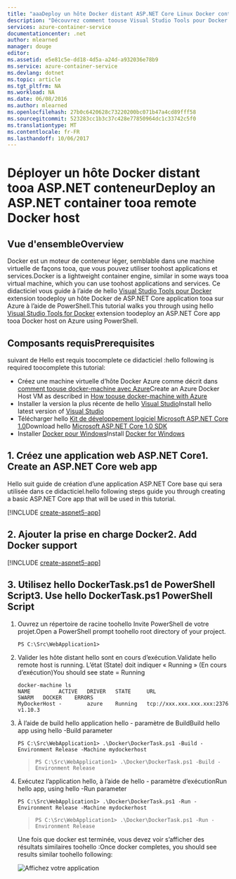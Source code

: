 ```yaml
---
title: "aaaDeploy un hôte Docker distant ASP.NET Core Linux Docker conteneur tooa | Documents Microsoft"
description: "Découvrez comment toouse Visual Studio Tools pour Docker toodeploy une ASP.NET Core web conteneur Docker de tooa application en cours d’exécution sur une machine virtuelle de Azure Docker hôte Linux"
services: azure-container-service
documentationcenter: .net
author: mlearned
manager: douge
editor: 
ms.assetid: e5e81c5e-dd18-4d5a-a24d-a932036e78b9
ms.service: azure-container-service
ms.devlang: dotnet
ms.topic: article
ms.tgt_pltfrm: NA
ms.workload: NA
ms.date: 06/08/2016
ms.author: mlearned
ms.openlocfilehash: 27b0c6420628c73220200bc071b47a4cd89fff58
ms.sourcegitcommit: 523283cc1b3c37c428e77850964dc1c33742c5f0
ms.translationtype: MT
ms.contentlocale: fr-FR
ms.lasthandoff: 10/06/2017
---
```

# <a name="deploy-an-aspnet-container-tooa-remote-docker-host"></a><span data-ttu-id="9e831-103">Déployer un hôte Docker distant tooa ASP.NET conteneur</span><span class="sxs-lookup"><span data-stu-id="9e831-103">Deploy an ASP.NET container tooa remote Docker host</span></span>
## <a name="overview"></a><span data-ttu-id="9e831-104">Vue d'ensemble</span><span class="sxs-lookup"><span data-stu-id="9e831-104">Overview</span></span>
<span data-ttu-id="9e831-105">Docker est un moteur de conteneur léger, semblable dans une machine virtuelle de façons tooa, que vous pouvez utiliser toohost applications et services.</span><span class="sxs-lookup"><span data-stu-id="9e831-105">Docker is a lightweight container engine, similar in some ways tooa virtual machine, which you can use toohost applications and services.</span></span>
<span data-ttu-id="9e831-106">Ce didacticiel vous guide à l’aide de hello [Visual Studio Tools pour Docker](https://docs.microsoft.com/en-us/dotnet/articles/core/docker/visual-studio-tools-for-docker) extension toodeploy un hôte Docker de ASP.NET Core application tooa sur Azure à l’aide de PowerShell.</span><span class="sxs-lookup"><span data-stu-id="9e831-106">This tutorial walks you through using hello [Visual Studio Tools for Docker](https://docs.microsoft.com/en-us/dotnet/articles/core/docker/visual-studio-tools-for-docker) extension toodeploy an ASP.NET Core app tooa Docker host on Azure using PowerShell.</span></span>

## <a name="prerequisites"></a><span data-ttu-id="9e831-107">Composants requis</span><span class="sxs-lookup"><span data-stu-id="9e831-107">Prerequisites</span></span>
<span data-ttu-id="9e831-108">suivant de Hello est requis toocomplete ce didacticiel :</span><span class="sxs-lookup"><span data-stu-id="9e831-108">hello following is required toocomplete this tutorial:</span></span>

* <span data-ttu-id="9e831-109">Créez une machine virtuelle d’hôte Docker Azure comme décrit dans [comment toouse docker-machine avec Azure](virtual-machines/linux/docker-machine.md?toc=%2fazure%2fvirtual-machines%2flinux%2ftoc.json)</span><span class="sxs-lookup"><span data-stu-id="9e831-109">Create an Azure Docker Host VM as described in [How toouse docker-machine with Azure](virtual-machines/linux/docker-machine.md?toc=%2fazure%2fvirtual-machines%2flinux%2ftoc.json)</span></span>
* <span data-ttu-id="9e831-110">Installer la version la plus récente de hello [Visual Studio](https://www.visualstudio.com/downloads/)</span><span class="sxs-lookup"><span data-stu-id="9e831-110">Install hello latest version of [Visual Studio](https://www.visualstudio.com/downloads/)</span></span>
* <span data-ttu-id="9e831-111">Télécharger hello [Kit de développement logiciel Microsoft ASP.NET Core 1.0](https://go.microsoft.com/fwlink/?LinkID=809122)</span><span class="sxs-lookup"><span data-stu-id="9e831-111">Download hello [Microsoft ASP.NET Core 1.0 SDK](https://go.microsoft.com/fwlink/?LinkID=809122)</span></span>
* <span data-ttu-id="9e831-112">Installer [Docker pour Windows](https://docs.docker.com/docker-for-windows/install/)</span><span class="sxs-lookup"><span data-stu-id="9e831-112">Install [Docker for Windows](https://docs.docker.com/docker-for-windows/install/)</span></span>

## <a name="1-create-an-aspnet-core-web-app"></a><span data-ttu-id="9e831-113">1. Créez une application web ASP.NET Core</span><span class="sxs-lookup"><span data-stu-id="9e831-113">1. Create an ASP.NET Core web app</span></span>
<span data-ttu-id="9e831-114">Hello suit guide de création d’une application ASP.NET Core base qui sera utilisée dans ce didacticiel.</span><span class="sxs-lookup"><span data-stu-id="9e831-114">hello following steps guide you through creating a basic ASP.NET Core app that will be used in this tutorial.</span></span>

[!INCLUDE [create-aspnet5-app](../includes/create-aspnet5-app.md)]

## <a name="2-add-docker-support"></a><span data-ttu-id="9e831-115">2. Ajouter la prise en charge Docker</span><span class="sxs-lookup"><span data-stu-id="9e831-115">2. Add Docker support</span></span>
[!INCLUDE [create-aspnet5-app](../includes/vs-azure-tools-docker-add-docker-support.md)]

## <a name="3-use-hello-dockertaskps1-powershell-script"></a><span data-ttu-id="9e831-116">3. Utilisez hello DockerTask.ps1 de PowerShell Script</span><span class="sxs-lookup"><span data-stu-id="9e831-116">3. Use hello DockerTask.ps1 PowerShell Script</span></span>
1. <span data-ttu-id="9e831-117">Ouvrez un répertoire de racine toohello Invite PowerShell de votre projet.</span><span class="sxs-lookup"><span data-stu-id="9e831-117">Open a PowerShell prompt toohello root directory of your project.</span></span> 
   
   ```
   PS C:\Src\WebApplication1>
   ```
2. <span data-ttu-id="9e831-118">Valider les hôte distant hello sont en cours d’exécution.</span><span class="sxs-lookup"><span data-stu-id="9e831-118">Validate hello remote host is running.</span></span> <span data-ttu-id="9e831-119">L’état (State) doit indiquer « Running » (En cours d’exécution)</span><span class="sxs-lookup"><span data-stu-id="9e831-119">You should see state = Running</span></span> 
   
   ```
   docker-machine ls
   NAME         ACTIVE   DRIVER   STATE     URL                        SWARM   DOCKER    ERRORS
   MyDockerHost -        azure    Running   tcp://xxx.xxx.xxx.xxx:2376         v1.10.3
   ```
   
3. <span data-ttu-id="9e831-120">À l’aide de build hello application hello - paramètre de Build</span><span class="sxs-lookup"><span data-stu-id="9e831-120">Build hello app using hello -Build parameter</span></span>
   
   ```
   PS C:\Src\WebApplication1> .\Docker\DockerTask.ps1 -Build -Environment Release -Machine mydockerhost
   ```  

   > ```
   > PS C:\Src\WebApplication1> .\Docker\DockerTask.ps1 -Build -Environment Release 
   > ```  
   > 
   > 
4. <span data-ttu-id="9e831-121">Exécutez l’application hello, à l’aide de hello - paramètre d’exécution</span><span class="sxs-lookup"><span data-stu-id="9e831-121">Run hello app, using hello -Run parameter</span></span>
   
   ```
   PS C:\Src\WebApplication1> .\Docker\DockerTask.ps1 -Run -Environment Release -Machine mydockerhost
   ```
   
   > ```
   > PS C:\Src\WebApplication1> .\Docker\DockerTask.ps1 -Run -Environment Release 
   > ```
   > 
   > 
   
   <span data-ttu-id="9e831-122">Une fois que docker est terminée, vous devez voir s’afficher des résultats similaires toohello :</span><span class="sxs-lookup"><span data-stu-id="9e831-122">Once docker completes, you should see results similar toohello following:</span></span>
   
   ![Affichez votre application][3]

[0]:./media/vs-azure-tools-docker-hosting-web-apps-in-docker/docker-props-in-solution-explorer.png
[1]:./media/vs-azure-tools-docker-hosting-web-apps-in-docker/change-docker-machine-name.png
[2]:./media/vs-azure-tools-docker-hosting-web-apps-in-docker/launch-application.png
[3]:./media/vs-azure-tools-docker-hosting-web-apps-in-docker/view-application.png
